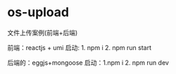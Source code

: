 # os-upload

文件上传案例(前端+后端)

前端：reactjs + umi
 启动: 1. npm i   2. npm run start

后端的：eggjs+mongoose
 启动：1.npm i  2. npm run dev

